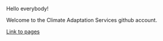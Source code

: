 Hello everybody!

Welcome to the Climate Adaptation Services github account.

[Link to pages](Climate-Adaptation-Services.github.io)
